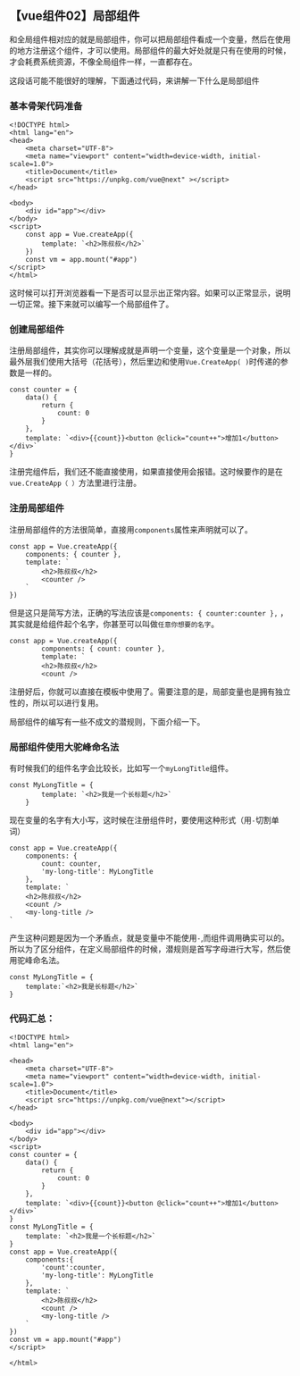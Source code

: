 ## 【vue组件02】局部组件

和全局组件相对应的就是局部组件，你可以把局部组件看成一个变量，然后在使用的地方注册这个组件，才可以使用。局部组件的最大好处就是只有在使用的时候，才会耗费系统资源，不像全局组件一样，一直都存在。

这段话可能不能很好的理解，下面通过代码，来讲解一下什么是局部组件

### 基本骨架代码准备

```vue
<!DOCTYPE html>
<html lang="en">
<head>
    <meta charset="UTF-8">
    <meta name="viewport" content="width=device-width, initial-scale=1.0">
    <title>Document</title>
    <script src="https://unpkg.com/vue@next" ></script>
</head>

<body>
    <div id="app"></div>
</body>
<script>
    const app = Vue.createApp({
        template: `<h2>陈叔叔</h2>`
    })
    const vm = app.mount("#app")
</script>
</html>
```

这时候可以打开浏览器看一下是否可以显示出正常内容。如果可以正常显示，说明一切正常。接下来就可以编写一个局部组件了。

### 创建局部组件

注册局部组件，其实你可以理解成就是声明一个变量，这个变量是一个对象，所以最外层我们使用大括号（花括号），然后里边和使用`Vue.CreateApp( )`时传递的参数是一样的。

```vue
const counter = {
    data() {
        return {
            count: 0
        }
    },
    template: `<div>{{count}}<button @click="count++">增加1</button></div>`
}
```

注册完组件后，我们还不能直接使用，如果直接使用会报错。这时候要作的是在`vue.CreateApp（ ）`方法里进行注册。

### 注册局部组件

注册局部组件的方法很简单，直接用`components`属性来声明就可以了。

```vue
const app = Vue.createApp({
    components: { counter },
    template: `
        <h2>陈叔叔</h2>
        <counter />
    `
})
```

但是这只是简写方法，正确的写法应该是`components: { counter:counter },` ，其实就是给组件起个名字，你甚至可以叫做`任意你想要的名字`。

```vue
const app = Vue.createApp({
        components: { count: counter },
        template: `
        <h2>陈叔叔</h2>
        <count />
```

注册好后，你就可以直接在模板中使用了。需要注意的是，局部变量也是拥有独立性的，所以可以进行复用。

局部组件的编写有一些不成文的潜规则，下面介绍一下。

### 局部组件使用大驼峰命名法

有时候我们的组件名字会比较长，比如写一个`myLongTitle`组件。

```vue
const MyLongTitle = {
        template: `<h2>我是一个长标题</h2>`
    }
```

现在变量的名字有大小写，这时候在注册组件时，要使用这种形式（用`-`切割单词）

```vue
const app = Vue.createApp({
    components: { 
        count: counter, 
        'my-long-title': MyLongTitle
    },
    template: `
    <h2>陈叔叔</h2>
    <count />
	<my-long-title />
`
```

产生这种问题是因为一个矛盾点，就是变量中不能使用`-`,而组件调用确实可以的。所以为了区分组件，在定义局部组件的时候，潜规则是首写字母进行大写，然后使用驼峰命名法。

```vue
const MyLongTitle = {
	template:`<h2>我是长标题</h2>`
}
```

### 代码汇总：

```vue
<!DOCTYPE html>
<html lang="en">

<head>
    <meta charset="UTF-8">
    <meta name="viewport" content="width=device-width, initial-scale=1.0">
    <title>Document</title>
    <script src="https://unpkg.com/vue@next"></script>
</head>

<body>
    <div id="app"></div>
</body>
<script>
const counter = {
    data() {
        return {
            count: 0
        }
    },
    template: `<div>{{count}}<button @click="count++">增加1</button></div>`
}
const MyLongTitle = {
    template: `<h2>我是一个长标题</h2>`
}
const app = Vue.createApp({
	components:{
		'count':counter,
		'my-long-title': MyLongTitle
	},
    template: `
    	<h2>陈叔叔</h2>
    	<count />
    	<my-long-title />
    `
})
const vm = app.mount("#app")
</script>

</html>
```

